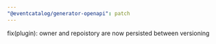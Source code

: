 ```yaml
---
"@eventcatalog/generator-openapi": patch
---
```


fix(plugin): owner and repoistory are now persisted between versioning
